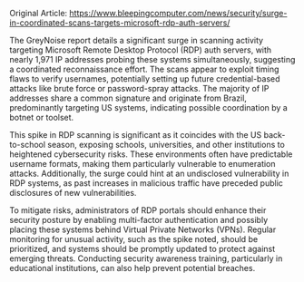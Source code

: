 Original Article: https://www.bleepingcomputer.com/news/security/surge-in-coordinated-scans-targets-microsoft-rdp-auth-servers/

The GreyNoise report details a significant surge in scanning activity targeting Microsoft Remote Desktop Protocol (RDP) auth servers, with nearly 1,971 IP addresses probing these systems simultaneously, suggesting a coordinated reconnaissance effort. The scans appear to exploit timing flaws to verify usernames, potentially setting up future credential-based attacks like brute force or password-spray attacks. The majority of IP addresses share a common signature and originate from Brazil, predominantly targeting US systems, indicating possible coordination by a botnet or toolset.

This spike in RDP scanning is significant as it coincides with the US back-to-school season, exposing schools, universities, and other institutions to heightened cybersecurity risks. These environments often have predictable username formats, making them particularly vulnerable to enumeration attacks. Additionally, the surge could hint at an undisclosed vulnerability in RDP systems, as past increases in malicious traffic have preceded public disclosures of new vulnerabilities.

To mitigate risks, administrators of RDP portals should enhance their security posture by enabling multi-factor authentication and possibly placing these systems behind Virtual Private Networks (VPNs). Regular monitoring for unusual activity, such as the spike noted, should be prioritized, and systems should be promptly updated to protect against emerging threats. Conducting security awareness training, particularly in educational institutions, can also help prevent potential breaches.